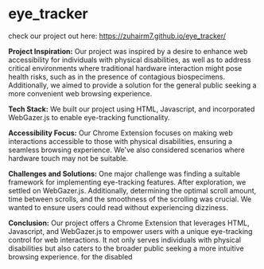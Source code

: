 # eye_tracker

check our project out here: https://zuhairm7.github.io/eye_tracker/

**Project Inspiration:**
Our project was inspired by a desire to enhance web accessibility for individuals with physical disabilities, as well as to address critical environments where traditional hardware interaction might pose health risks, such as in the presence of contagious biospecimens. Additionally, we aimed to provide a solution for the general public seeking a more convenient web browsing experience.

**Tech Stack:**
We built our project using HTML, Javascript, and incorporated WebGazer.js to enable eye-tracking functionality.

**Accessibility Focus:**
Our Chrome Extension focuses on making web interactions accessible to those with physical disabilities, ensuring a seamless browsing experience. We've also considered scenarios where hardware touch may not be suitable.

**Challenges and Solutions:**
One major challenge was finding a suitable framework for implementing eye-tracking features. After exploration, we settled on WebGazer.js. Additionally, determining the optimal scroll amount, time between scrolls, and the smoothness of the scrolling was crucial. We wanted to ensure users could read without experiencing dizziness.

**Conclusion:**
Our project offers a Chrome Extension that leverages HTML, Javascript, and WebGazer.js to empower users with a unique eye-tracking control for web interactions. It not only serves individuals with physical disabilities but also caters to the broader public seeking a more intuitive browsing experience. for the disabled 
